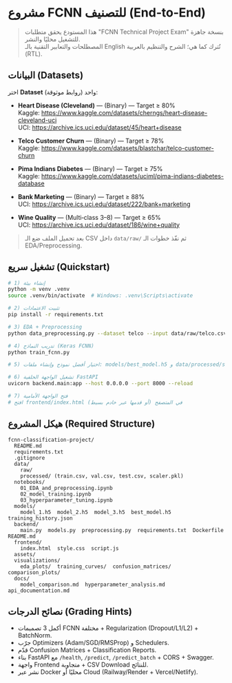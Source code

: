 
# ‎مشروع FCNN للتصنيف (End‑to‑End)‎

> ‎هذا المستودع يحقق متطلبات "FCNN Technical Project Exam" بنسخة جاهزة للتشغيل محليًا والنشر.‎  
> ‎المصطلحات والتعابير التقنية بالـ English تُترك كما هي؛ الشرح والتنظيم بالعربية (RTL).‎

## ‎البيانات (Datasets)‎
اختر **Dataset** واحد (روابط موثوقة):

- **Heart Disease (Cleveland)** — (Binary) — Target ≥ 80%  
  Kaggle: https://www.kaggle.com/datasets/cherngs/heart-disease-cleveland-uci  
  UCI: https://archive.ics.uci.edu/dataset/45/heart+disease

- **Telco Customer Churn** — (Binary) — Target ≥ 78%  
  Kaggle: https://www.kaggle.com/datasets/blastchar/telco-customer-churn

- **Pima Indians Diabetes** — (Binary) — Target ≥ 75%  
  Kaggle: https://www.kaggle.com/datasets/uciml/pima-indians-diabetes-database

- **Bank Marketing** — (Binary) — Target ≥ 88%  
  UCI: https://archive.ics.uci.edu/dataset/222/bank+marketing

- **Wine Quality** — (Multi‑class 3–8) — Target ≥ 65%  
  UCI: https://archive.ics.uci.edu/dataset/186/wine+quality

> ‎بعد تحميل الملف ضع الـ CSV داخل `data/raw/` ثم نفّذ خطوات الـ EDA/Preprocessing.‎

## ‎تشغيل سريع (Quickstart)‎

```bash
# 1) إنشاء بيئة
python -m venv .venv
source .venv/bin/activate  # Windows: .venv\Scripts\activate

# 2) تثبيت الاعتمادات
pip install -r requirements.txt

# 3) EDA + Preprocessing
python data_preprocessing.py --dataset telco --input data/raw/telco.csv

# 4) تدريب النماذج (Keras FCNN)
python train_fcnn.py

# 5) اختيار أفضل نموذج وإنشاء ملفات: models/best_model.h5 و data/processed/scaler.pkl

# 6) تشغيل الواجهة الخلفية FastAPI
uvicorn backend.main:app --host 0.0.0.0 --port 8000 --reload

# 7) فتح الواجهة الأمامية
# افتح frontend/index.html في المتصفح (أو قدمها عبر خادم بسيط)
```

## ‎هيكل المشروع (Required Structure)‎
```
fcnn-classification-project/
  README.md
  requirements.txt
  .gitignore
  data/
    raw/
    processed/ (train.csv, val.csv, test.csv, scaler.pkl)
  notebooks/
    01_EDA_and_preprocessing.ipynb
    02_model_training.ipynb
    03_hyperparameter_tuning.ipynb
  models/
    model_1.h5  model_2.h5  model_3.h5  best_model.h5  training_history.json
  backend/
    main.py  models.py  preprocessing.py  requirements.txt  Dockerfile  README.md
  frontend/
    index.html  style.css  script.js
  assets/
  visualizations/
    eda_plots/  training_curves/  confusion_matrices/  comparison_plots/
  docs/
    model_comparison.md  hyperparameter_analysis.md  api_documentation.md
```

## ‎نصائح الدرجات (Grading Hints)‎
- ‎أكمل 3 تصميمات FCNN مختلفة + Regularization (Dropout/L1/L2) + BatchNorm.‎
- ‎جرّب Optimizers (Adam/SGD/RMSProp) و Schedulers.‎
- ‎قدّم Confusion Matrices + Classification Reports.‎
- ‎بناء FastAPI مع `/health`, `/predict`, `/predict_batch` + CORS + Swagger.‎
- ‎واجهة Frontend متجاوبة + CSV Download للنتائج.‎
- ‎نشر عبر Docker محليًا أو Cloud (Railway/Render + Vercel/Netlify).‎
